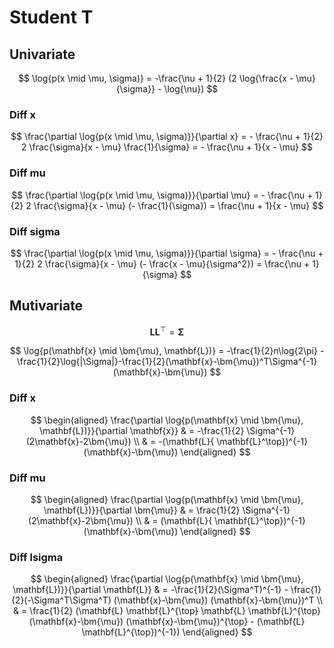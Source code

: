 # Student T

## Univariate

$$
  \log{p(x \mid \mu, \sigma)} = -\frac{\nu + 1}{2} (2 \log{\frac{x - \mu}{\sigma}}  - \log{\nu})
$$

### Diff x

$$
  \frac{\partial \log{p(x \mid \mu, \sigma)}}{\partial x} = - \frac{\nu + 1}{2} 2 \frac{\sigma}{x - \mu} \frac{1}{\sigma} = - \frac{\nu + 1}{x - \mu}
$$

### Diff mu

$$
  \frac{\partial \log{p(x \mid \mu, \sigma)}}{\partial \mu} = - \frac{\nu + 1}{2} 2 \frac{\sigma}{x - \mu} (- \frac{1}{\sigma}) = \frac{\nu + 1}{x - \mu}
$$

### Diff sigma

$$
  \frac{\partial \log{p(x \mid \mu, \sigma)}}{\partial \sigma} = - \frac{\nu + 1}{2} 2 \frac{\sigma}{x - \mu} (- \frac{x - \mu}{\sigma^2}) = \frac{\nu + 1}{\sigma}
$$

## Mutivariate

$$ \mathbf{L} \mathbf{L}^{ \top} = \bm{\Sigma} $$

$$
  \log{p(\mathbf{x} \mid \bm{\mu}, \mathbf{L})} = -\frac{1}{2}n\log{2\pi} -\frac{1}{2}\log{|\Sigma|}-\frac{1}{2}(\mathbf{x}-\bm{\mu})^T\Sigma^{-1}(\mathbf{x}-\bm{\mu})
$$

### Diff x

$$
  \begin{aligned}
    \frac{\partial \log{p(\mathbf{x} \mid \bm{\mu}, \mathbf{L})}}{\partial \mathbf{x}}
    & = -\frac{1}{2} \Sigma^{-1} (2\mathbf{x}-2\bm{\mu})
    \\ & = -(\mathbf{L}{ \mathbf{L}^\top})^{-1} (\mathbf{x}-\bm{\mu})
  \end{aligned}
$$

### Diff mu

$$
  \begin{aligned}
    \frac{\partial \log{p(\mathbf{x} \mid \bm{\mu}, \mathbf{L})}}{\partial \bm{\mu}}
    & = \frac{1}{2} \Sigma^{-1} (2\mathbf{x}-2\bm{\mu})
    \\ & = (\mathbf{L}{ \mathbf{L}^\top})^{-1} (\mathbf{x}-\bm{\mu})
  \end{aligned}
$$

### Diff lsigma

$$
  \begin{aligned}
    \frac{\partial \log{p(\mathbf{x} \mid \bm{\mu}, \mathbf{L})}}{\partial \mathbf{L}}
    & = -\frac{1}{2}(\Sigma^T)^{-1} - \frac{1}{2}(-\Sigma^T\Sigma^T) (\mathbf{x}-\bm{\mu}) (\mathbf{x}-\bm{\mu})^T
    \\ & = \frac{1}{2} (\mathbf{L} \mathbf{L}^{\top} \mathbf{L} \mathbf{L}^{\top} (\mathbf{x}-\bm{\mu}) (\mathbf{x}-\bm{\mu})^{\top} - (\mathbf{L} \mathbf{L}^{\top})^{-1})
  \end{aligned}
$$
